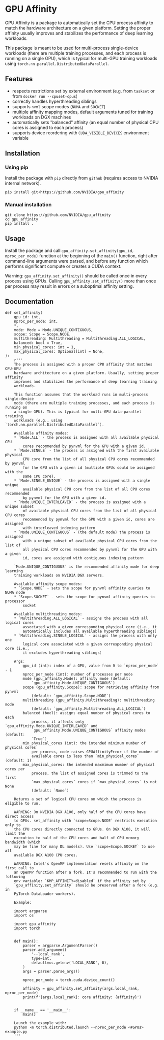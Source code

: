 # GPU Affinity

GPU Affinity is a package to automatically set the CPU process affinity to
match the hardware architecture on a given platform. Setting the proper
affinity usually improves and stabilizes the performance of deep learning
workloads.

This package is meant to be used for multi-process single-device workloads
(there are multiple training processes, and each process is running on a single
GPU), which is typical for multi-GPU training workloads using
`torch.nn.parallel.DistributedDataParallel`.

## Features
* respects restrictions set by external environment (e.g. from `taskset` or
  from `docker run --cpuset-cpus`)
* correctly handles hyperthreading siblings
* supports `nvml` scope modes (`NUMA` and `SOCKET`)
* multiple affinity mapping modes, default arguments tuned for training
  workloads on DGX machines
* automatically sets "balanced" affinity (an equal number of physical CPU cores
  is assigned to each process)
* supports device reordering with `CUDA_VISIBLE_DEVICES` environment variable

## Installation

### Using pip
Install the package with `pip` directly from `github` (requires access
to NVIDIA internal network).

```
pip install git+https://github.com/NVIDIA/gpu_affinity
```

### Manual installation

```
git clone https://github.com/NVIDIA/gpu_affinity
cd gpu_affinity
pip install .
```

## Usage

Install the package and call `gpu_affinity.set_affinity(gpu_id,
nproc_per_node)` function at the beginning of the `main()` function, right
after command-line arguments were parsed, and before any function which performs
significant compute or creates a CUDA context.

Warning: `gpu_affinity.set_affinity()` should be called once in every process
using GPUs. Calling `gpu_affinity.set_affinity()` more than once per process
may result in errors or a suboptimal affinity setting.

## Documentation

```
def set_affinity(
    gpu_id: int,
    nproc_per_node: int,
    *,
    mode: Mode = Mode.UNIQUE_CONTIGUOUS,
    scope: Scope = Scope.NODE,
    multithreading: Multithreading = Multithreading.ALL_LOGICAL,
    balanced: bool = True,
    min_physical_cores: int = 1,
    max_physical_cores: Optional[int] = None,
):
    r'''
    The process is assigned with a proper CPU affinity that matches CPU-GPU
    hardware architecture on a given platform. Usually, setting proper affinity
    improves and stabilizes the performance of deep learning training
    workloads.

    This function assumes that the workload runs in multi-process single-device
    mode (there are multiple training processes, and each process is running on
    a single GPU). This is typical for multi-GPU data-parallel training
    workloads (e.g., using `torch.nn.parallel.DistributedDataParallel`).

    Available affinity modes:
    * `Mode.ALL` - the process is assigned with all available physical CPU
        cores recommended by pynvml for the GPU with a given id.
    * `Mode.SINGLE` - the process is assigned with the first available physical
        CPU core from the list of all physical CPU cores recommended by pynvml
        for the GPU with a given id (multiple GPUs could be assigned with the
        same CPU core).
    * `Mode.SINGLE_UNIQUE` - the process is assigned with a single unique
        available physical CPU core from the list of all CPU cores recommended
        by pynvml for the GPU with a given id.
    * `Mode.UNIQUE_INTERLEAVED` - the process is assigned with a unique subset
        of available physical CPU cores from the list of all physical CPU cores
        recommended by pynvml for the GPU with a given id, cores are assigned
        with interleaved indexing pattern
    * `Mode.UNIQUE_CONTIGUOUS` - (the default mode) the process is assigned
        with a unique subset of available physical CPU cores from the list of
        all physical CPU cores recommended by pynvml for the GPU with a given
        id, cores are assigned with contiguous indexing pattern

    `Mode.UNIQUE_CONTIGUOUS` is the recommended affinity mode for deep learning
    training workloads on NVIDIA DGX servers.

    Available affinity scope modes:
    * `Scope.NODE` - sets the scope for pynvml affinity queries to NUMA node
    * `Scope.SOCKET` - sets the scope for pynvml affinity queries to processor
        socket

    Available multithreading modes:
    * `Multithreading.ALL_LOGICAL` - assigns the process with all logical cores
        associated with a given corresponding physical core (i.e., it
        automatically includes all available hyperthreading siblings)
    * `Multithreading.SINGLE_LOGICAL` - assigns the process with only one
        logical core associated with a given corresponding physical core (i.e.,
        it excludes hyperthreading siblings)

    Args:
        gpu_id (int): index of a GPU, value from 0 to `nproc_per_node` - 1
        nproc_per_node (int): number of processes per node
        mode (gpu_affinity.Mode): affinity mode (default:
            `gpu_affinity.Mode.UNIQUE_CONTIGUOUS`)
        scope (gpu_affinity.Scope): scope for retrieving affinity from pynvml
            (default: `gpu_affinity.Scope.NODE`)
        multithreading (gpu_affinity.Multithreading): multithreading mode
            (default: `gpu_affinity.Multithreading.ALL_LOGICAL`)
        balanced (bool): assigns equal number of physical cores to each
            process, it affects only `gpu_affinity.Mode.UNIQUE_INTERLEAVED` and
            `gpu_affinity.Mode.UNIQUE_CONTIGUOUS` affinity modes (default:
            `True`)
        min_physical_cores (int): the intended minimum number of physical cores
            per process, code raises GPUAffinityError if the number of
            available cores is less than `min_physical_cores` (default: 1)
        max_physical_cores: the intended maxmimum number of physical cores per
            process, the list of assigned cores is trimmed to the first
            `max_physical_cores` cores if `max_physical_cores` is not None
            (default: `None`)

    Returns a set of logical CPU cores on which the process is eligible to run.

    WARNING: On NVIDIA DGX A100, only half of the CPU cores have direct access
    to GPUs. set_affinity with `scope=Scope.NODE` restricts execution only to
    the CPU cores directly connected to GPUs. On DGX A100, it will limit the
    execution to half of the CPU cores and half of CPU memory bandwidth (which
    may be fine for many DL models). Use `scope=Scope.SOCKET` to use all
    available DGX A100 CPU cores.

    WARNING: Intel's OpenMP implementation resets affinity on the first call to
    an OpenMP function after a fork. It's recommended to run with the following
    env variable: `KMP_AFFINITY=disabled` if the affinity set by
    `gpu_affinity.set_affinity` should be preserved after a fork (e.g. in
    PyTorch DataLoader workers).

    Example:

    import argparse
    import os

    import gpu_affinity
    import torch


    def main():
        parser = argparse.ArgumentParser()
        parser.add_argument(
            '--local_rank',
            type=int,
            default=os.getenv('LOCAL_RANK', 0),
        )
        args = parser.parse_args()

        nproc_per_node = torch.cuda.device_count()

        affinity = gpu_affinity.set_affinity(args.local_rank, nproc_per_node)
        print(f'{args.local_rank}: core affinity: {affinity}')


    if __name__ == '__main__':
        main()

    Launch the example with:
    python -m torch.distributed.launch --nproc_per_node <#GPUs> example.py
    '''
```
